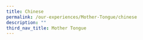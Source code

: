 ```yaml
---
title: Chinese
permalink: /our-experiences/Mother-Tongue/chinese
description: ""
third_nav_title: Mother Tongue
---
```

